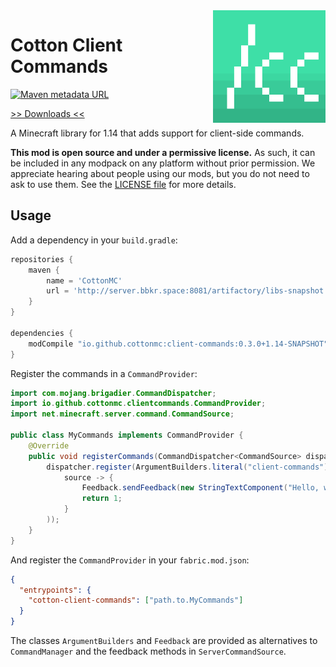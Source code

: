 <img src="icon.png" align="right" width="180px"/>

# Cotton Client Commands

[![Maven metadata URL](https://img.shields.io/maven-metadata/v/http/server.bbkr.space:8081/artifactory/libs-snapshot/io/github/cottonmc/client-commands/maven-metadata.xml.svg)](http://server.bbkr.space:8081/artifactory/libs-snapshot/io/github/cottonmc/client-commands)

[>> Downloads <<](https://github.com/CottonMC/ClientCommands/releases)

A Minecraft library for 1.14 that adds support for client-side commands.

**This mod is open source and under a permissive license.** As such, it can be included in any modpack on any platform without prior permission. We appreciate hearing about people using our mods, but you do not need to ask to use them. See the [LICENSE file](LICENSE) for more details.

## Usage

Add a dependency in your `build.gradle`:

```groovy
repositories {
    maven {
        name = 'CottonMC'
        url = 'http://server.bbkr.space:8081/artifactory/libs-snapshot'
    }
}

dependencies {
    modCompile "io.github.cottonmc:client-commands:0.3.0+1.14-SNAPSHOT"
}
```

Register the commands in a `CommandProvider`:

```java
import com.mojang.brigadier.CommandDispatcher;
import io.github.cottonmc.clientcommands.CommandProvider;
import net.minecraft.server.command.CommandSource;

public class MyCommands implements CommandProvider {
    @Override
    public void registerCommands(CommandDispatcher<CommandSource> dispatcher) {
        dispatcher.register(ArgumentBuilders.literal("client-commands").executes(
            source -> {
                Feedback.sendFeedback(new StringTextComponent("Hello, world!"));
                return 1;
            }
        ));
    }
}
```

And register the `CommandProvider` in your `fabric.mod.json`:

```json
{
  "entrypoints": {
    "cotton-client-commands": ["path.to.MyCommands"]
  }
}
```

The classes `ArgumentBuilders` and `Feedback` are provided as
alternatives to `CommandManager` and the feedback methods in `ServerCommandSource`. 
